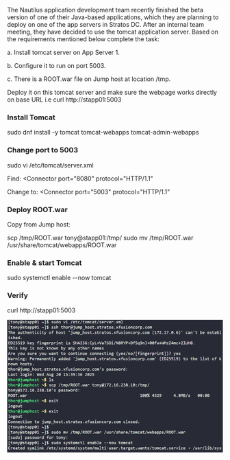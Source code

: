 
The Nautilus application development team recently finished the beta version of one of their Java-based applications, which they are planning to deploy on one of the app servers in Stratos DC. After an internal team meeting, they have decided to use the tomcat application server. Based on the requirements mentioned below complete the task:

a. Install tomcat server on App Server 1.

b. Configure it to run on port 5003.

c. There is a ROOT.war file on Jump host at location /tmp.


Deploy it on this tomcat server and make sure the webpage works directly on base URL i.e curl http://stapp01:5003
### Install Tomcat

sudo dnf install -y tomcat tomcat-webapps tomcat-admin-webapps


### Change port to 5003


sudo vi /etc/tomcat/server.xml

Find: <Connector port="8080" protocol="HTTP/1.1" 

Change to: <Connector port="5003" protocol="HTTP/1.1" 

### Deploy ROOT.war
Copy from Jump host:

scp /tmp/ROOT.war tony@stapp01:/tmp/
sudo mv /tmp/ROOT.war /usr/share/tomcat/webapps/ROOT.war


### Enable & start Tomcat

sudo systemctl enable --now tomcat

### Verify

curl http://stapp01:5003

![alt text](image.png)
